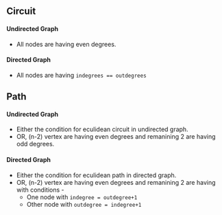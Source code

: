 ## Circuit

#### Undirected Graph

* All nodes are having even degrees.

#### Directed Graph

* All nodes are having `indegrees == outdegrees`


## Path

#### Undirected Graph

* Either the condition for eculidean circuit in undirected graph.
* OR, (n-2) vertex are having even degrees and remanining 2 are having odd degrees.

#### Directed Graph

* Either the condition for eculidean path in directed graph.
* OR, (n-2) vertex are having even degrees and remanining 2 are having with conditions - 
    * One node with `indegree = outdegree+1`
    * Other node with `outdegree = indegree+1`